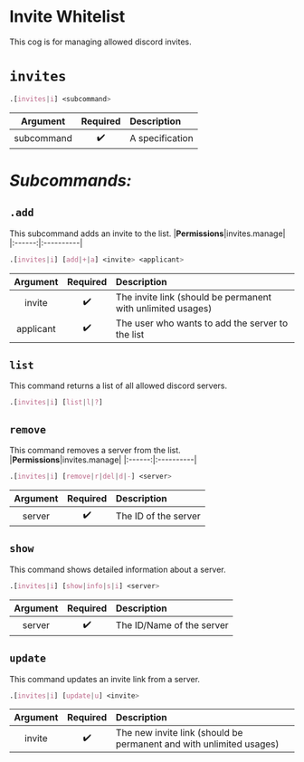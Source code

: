 # Invite Whitelist

This cog is for managing allowed discord invites.

# `invites`

```css
.[invites|i] <subcommand>
```
|Argument|Required|Description|
|:------:|:------:|:----------|
|subcommand|:heavy_check_mark:|A specification|

# *Subcommands:*

## `.add`
This subcommand adds an invite to the list.
|**Permissions**|invites.manage|
|:------:|:----------|
```css
.[invites|i] [add|+|a] <invite> <applicant>
```

|Argument|Required|Description|
|:------:|:------:|:----------|
|invite|:heavy_check_mark:|The invite link (should be permanent with unlimited usages)|
|applicant|:heavy_check_mark:|The user who wants to add the server to the list|

## `list`
This command returns a list of all allowed discord servers.
```css
.[invites|i] [list|l|?]
```

## `remove`
This command removes a server from the list.
|**Permissions**|invites.manage|
|:------:|:----------|
```css
.[invites|i] [remove|r|del|d|-] <server>
```

|Argument|Required|Description|
|:------:|:------:|:----------|
|server|:heavy_check_mark:|The ID of the server|

## `show`
This command shows detailed information about a server.

```css
.[invites|i] [show|info|s|i] <server>
```
|Argument|Required|Description|
|:------:|:------:|:----------|
|server|:heavy_check_mark:|The ID/Name of the server|

## `update`
This command updates an invite link from a server.
```css
.[invites|i] [update|u] <invite>
```

|Argument|Required|Description|
|:------:|:------:|:----------|
|invite|:heavy_check_mark:|The new invite link (should be permanent and with unlimited usages)|
